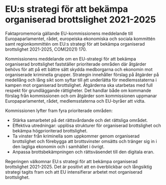 # EU:s strategi för att bekämpa organiserad brottslighet 2021-2025

Faktapromemoria gällande EU-kommissionens meddelande till Europaparlamentet, rådet, europeiska ekonomiska och sociala kommittén samt regionkommittén om EU:s strategi för att bekämpa organiserad brottslighet 2021-2025, COM(2021) 170.

Kommissionens meddelande om en EU-strategi för att bekämpa organiserad brottslighet fastställer prioriterade områden där åtgärder behövs för att på ett bättre sätt skydda medborgarna och ekonomin mot organiserade kriminella grupper. Strategin innehåller förslag på åtgärder på medellång och lång sikt som syftar till att underlätta för medlemsstaterna i kampen mot organiserad brottslighet. Åtgärderna ska utarbetas med full respekt för grundläggande rättigheter. Det handlar både om kommande förslag från kommissionen och om åtgärder som kommissionen uppmanar Europaparlamentet, rådet, medlemsstaterna och EU-byråer att vidta.

Kommissionen lyfter fram fyra prioriterade områden:

* Stärka samarbetet på det rättsvårdande och det rättsliga området.
* Effektiva utredningar: upplösa strukturer för organiserad brottslighet och bekämpa högprioriterad brottslighet.
* Ta vinster från kriminella som uppkommer genom organiserad brottslighet och förebygga att brottsvinster omsätts och tränger sig in i den lagliga ekonomin och i samhället i övrigt.
* Anpassa brottsbekämpningen och rättsväsendet till den digitala eran.

Regeringen välkomnar EU:s strategi för att bekämpa organiserad brottslighet 2021-2025. Det är positivt att en överblickbar och långsiktig strategi tagits fram och att EU intensifierar arbetet mot organiserad brottslighet.
